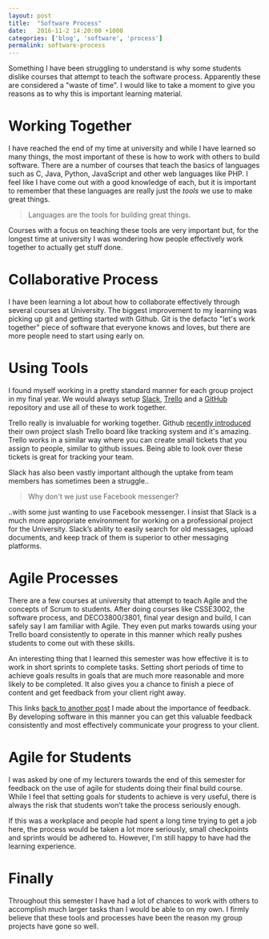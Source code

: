```yaml
---
layout: post
title:  "Software Process"
date:   2016-11-2 14:20:00 +1000
categories: ['blog', 'software', 'process']
permalink: software-process
---
```

Something I have been struggling to understand is why some students dislike courses that attempt to teach the software process. Apparently these are considered a "waste of time". I would like to take a moment to give you reasons as to why this is important learning material.

# Working Together
I have reached the end of my time at university and while I have learned so many things, the most important of these is how to work with others to build software. There are a number of courses that teach the basics of languages such as C, Java, Python, JavaScript and other web languages like PHP. I feel like I have come out with a good knowledge of each, but it is important to remember that these languages are really just the _tools_ we use to make great things.

>Languages are the tools for building great things.

Courses with a focus on teaching these tools are very important but, for the longest time at university I was wondering how people effectively work together to actually get stuff done.

# Collaborative Process
I have been learning a lot about how to collaborate effectively through several courses at University. The biggest improvement to my learning was picking up git and getting started with Github. Git is the defacto "let's work together" piece of software that everyone knows and loves, but there are more people need to start using early on.

# Using Tools
I found myself working in a pretty standard manner for each group project in my final year. We would always setup [Slack](http://slack.com), [Trello](http://trello.com) and a [GitHub](https://github.com) repository and use all of these to work together.

Trello really is invaluable for working together. Github [recently introduced](https://github.com/blog/2272-introducing-projects-for-organizations) their own project slash Trello board like tracking system and it's amazing. Trello works in a similar way where you can create small tickets that you assign to people, similar to github issues. Being able to look over these tickets is great for tracking your team.

Slack has also been vastly important although the uptake from team members has sometimes been a struggle..

>Why don't we just use Facebook messenger?

..with some just wanting to use Facebook messenger. I insist that Slack is a much more appropriate environment for working on a professional project for the University. Slack’s ability to easily search for old messages, upload documents, and keep track of them is superior to other messaging platforms.

# Agile Processes
There are a few courses at university that attempt to teach Agile and the concepts of Scrum to students. After doing courses like CSSE3002, the software process, and DECO3800/3801, final year design and build, I can safely say I am familiar with Agile. They even put marks towards using your Trello board consistently to operate in this manner which really pushes students to come out with these skills.

An interesting thing that I learned this semester was how effective it is to work in short sprints to complete tasks. Setting short periods of time to achieve goals results in goals that are much more reasonable and more likely to be completed. It also gives you a chance to finish a piece of content and get feedback from your client right away.

This links [back to another post](https://davidyoung.tech/getting-feedback) I made about the importance of feedback. By developing software in this manner you can get this valuable feedback consistently and most effectively communicate your progress to your client.

# Agile for Students
I was asked by one of my lecturers towards the end of this semester for feedback on the use of agile for students doing their final build course. While I feel that setting goals for students to achieve is very useful, there is always the risk that students won’t take the process seriously enough.

If this was a workplace and people had spent a long time trying to get a job here, the process would be taken a lot more seriously, small checkpoints and sprints would be adhered to. However, I'm still happy to have had the learning experience.

# Finally
Throughout this semester I have had a lot of chances to work with others to accomplish much larger tasks than I would be able to on my own. I firmly believe that these tools and processes have been the reason my group projects have gone so well.